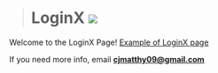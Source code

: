 ># LoginX ![ ](https://imgur.com/WjAaYWi)
Welcome to the LoginX Page!
[Example of LoginX page](example.html)




































If you need more info, email **cjmatthy09@gmail.com**
